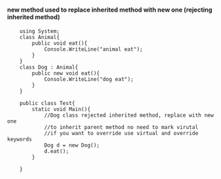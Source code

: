 #### new method used to replace inherited method with new one (rejecting inherited method)

        using System;
        class Animal{
            public void eat(){
                Console.WriteLine("animal eat");
            }
        }
        class Dog : Animal{
            public new void eat(){
                Console.WriteLine("dog eat");
            }
        }

        public class Test{
            static void Main(){
                //Dog class rejected inherited method, replace with new one
                //to inherit parent method no need to mark virutal
                //if you want to override use virtual and override keywords
                Dog d = new Dog();
                d.eat();
            }

        }

